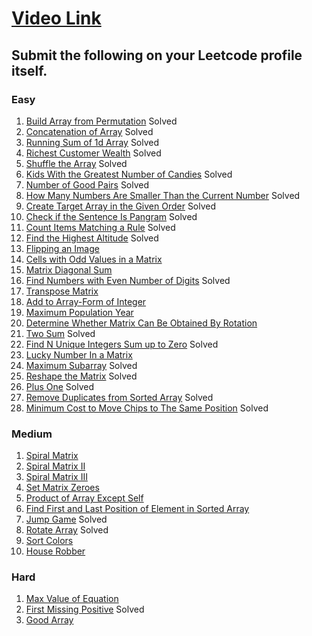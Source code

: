 # [Video Link](https://youtu.be/n60Dn0UsbEk)

## Submit the following on your Leetcode profile itself.

### Easy
1. [Build Array from Permutation](https://leetcode.com/problems/build-array-from-permutation/)  Solved
2. [Concatenation of Array](https://leetcode.com/problems/concatenation-of-array/)  Solved
3. [Running Sum of 1d Array](https://leetcode.com/problems/running-sum-of-1d-array/)  Solved
4. [Richest Customer Wealth](https://leetcode.com/problems/richest-customer-wealth/)  Solved
5. [Shuffle the Array](https://leetcode.com/problems/shuffle-the-array/)  Solved
6. [Kids With the Greatest Number of Candies](https://leetcode.com/problems/kids-with-the-greatest-number-of-candies/)  Solved
7. [Number of Good Pairs](https://leetcode.com/problems/number-of-good-pairs/)  Solved
8. [How Many Numbers Are Smaller Than the Current Number](https://leetcode.com/problems/how-many-numbers-are-smaller-than-the-current-number/)  Solved
9. [Create Target Array in the Given Order](https://leetcode.com/problems/create-target-array-in-the-given-order/)  Solved
10. [Check if the Sentence Is Pangram](https://leetcode.com/problems/check-if-the-sentence-is-pangram/)  Solved
11. [Count Items Matching a Rule](https://leetcode.com/problems/count-items-matching-a-rule/)  Solved
12. [Find the Highest Altitude](https://leetcode.com/problems/find-the-highest-altitude/)  Solved
13. [Flipping an Image](https://leetcode.com/problems/flipping-an-image/)
14. [Cells with Odd Values in a Matrix](https://leetcode.com/problems/cells-with-odd-values-in-a-matrix/)
15. [Matrix Diagonal Sum](https://leetcode.com/problems/matrix-diagonal-sum/)
16. [Find Numbers with Even Number of Digits](https://leetcode.com/problems/find-numbers-with-even-number-of-digits/)  Solved
17. [Transpose Matrix](https://leetcode.com/problems/transpose-matrix/)
18. [Add to Array-Form of Integer](https://leetcode.com/problems/add-to-array-form-of-integer/)
19. [Maximum Population Year](https://leetcode.com/problems/maximum-population-year/)
20. [Determine Whether Matrix Can Be Obtained By Rotation](https://leetcode.com/problems/determine-whether-matrix-can-be-obtained-by-rotation/)
21. [Two Sum](https://leetcode.com/problems/two-sum/)  Solved
22. [Find N Unique Integers Sum up to Zero](https://leetcode.com/problems/find-n-unique-integers-sum-up-to-zero/)  Solved
23. [Lucky Number In a Matrix](https://leetcode.com/problems/lucky-numbers-in-a-matrix/)
24. [Maximum Subarray](https://leetcode.com/problems/maximum-subarray/)  Solved
25. [Reshape the Matrix](https://leetcode.com/problems/reshape-the-matrix/)  Solved
27. [Plus One](https://leetcode.com/problems/plus-one/)  Solved
28. [Remove Duplicates from Sorted Array](https://leetcode.com/problems/remove-duplicates-from-sorted-array/)  Solved
29. [Minimum Cost to Move Chips to The Same Position](https://leetcode.com/problems/minimum-cost-to-move-chips-to-the-same-position/)  Solved

### Medium
1. [Spiral Matrix](https://leetcode.com/problems/spiral-matrix/)
2. [Spiral Matrix II](https://leetcode.com/problems/spiral-matrix-ii/)
3. [Spiral Matrix III](https://leetcode.com/problems/spiral-matrix-iii/)
4. [Set Matrix Zeroes](https://leetcode.com/problems/set-matrix-zeroes/)
5. [Product of Array Except Self](https://leetcode.com/problems/product-of-array-except-self/)
6. [Find First and Last Position of Element in Sorted Array](https://leetcode.com/problems/find-first-and-last-position-of-element-in-sorted-array/)
7. [Jump Game](https://leetcode.com/problems/jump-game/)  Solved
8. [Rotate Array](https://leetcode.com/problems/rotate-array/)  Solved
9. [Sort Colors](https://leetcode.com/problems/sort-colors/)
10. [House Robber](https://leetcode.com/problems/house-robber/)

### Hard
1. [Max Value of Equation](https://leetcode.com/problems/max-value-of-equation/)
2. [First Missing Positive](https://leetcode.com/problems/first-missing-positive/)  Solved
3. [Good Array](https://leetcode.com/problems/check-if-it-is-a-good-array/)
